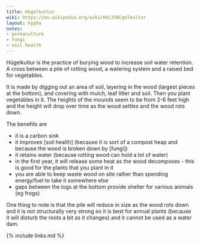 ```yaml
---
title: Hügelkultur
wiki: https://en.wikipedia.org/wiki/H%C3%BCgelkultur
layout: hypha
notes:
- permaculture
- fungi
- soil health
---
```


Hügelkultur is the practice of burying wood to increase soil water retention.
A cross between a pile of rotting wood, a watering system and a raised bed for vegetables.

It is made by digging out an area of soil, layering in the wood (largest pieces at the bottom), and covering with mulch, leaf litter and soil.
Then you plant vegetables in it.
The heights of the mounds seem to be from 2-6 feet high and the height
will drop over time as the wood settles and the wood rots down.

The benefits are

- it is a carbon sink
- it improves [soil health] (because it is sort of a compost heap and because the wood is broken down by [fungi])
- it retains water (because rotting wood can hold a lot of water)
- in the first year, it will release some heat as the wood decomposes - this is good for the plants that you plant in it
- you are able to keep waste wood on site rather than spending energy/fuel to take it somewhere else
- gaps between the logs at the bottom provide shelter for various animals (eg frogs)

One thing to note is that the pile will reduce in size as the wood rots down and it is not structurally very strong so it is best for annual plants (because it will disturb the roots a bit as it changes) and it cannot be used as a water dam.

{% include links.md %}